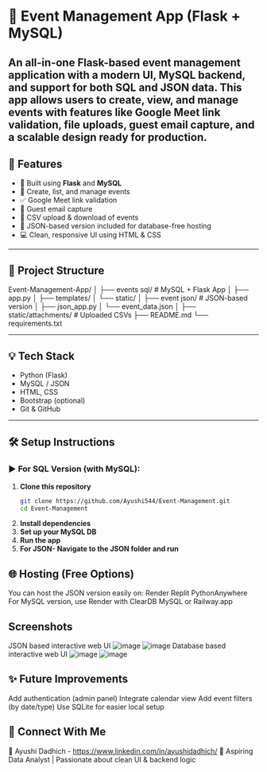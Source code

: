 # 🎉 Event Management App (Flask + MySQL)
An all-in-one Flask-based event management application with a modern UI, MySQL backend, and support for both SQL and JSON data. This app allows users to create, view, and manage events with features like Google Meet link validation, file uploads, guest email capture, and a scalable design ready for production.
---

## 🚀 Features
- 🔧 Built using **Flask** and **MySQL**
- 📅 Create, list, and manage events
- ✅ Google Meet link validation
- 📩 Guest email capture
- 📁 CSV upload & download of events
- 📂 JSON-based version included for database-free hosting
- 💻 Clean, responsive UI using HTML & CSS
  
---
## 📂 Project Structure
Event-Management-App/ │ ├── events sql/ # MySQL + Flask App │ ├── app.py │ ├── templates/ │ └── static/ │ 
├── event json/ # JSON-based version │ ├── json_app.py │ └── event_data.json │ ├── static/attachments/ # Uploaded CSVs ├── README.md └── requirements.txt

---
## 💡 Tech Stack
- Python (Flask)
- MySQL / JSON
- HTML, CSS
- Bootstrap (optional)
- Git & GitHub
---
## 🛠️ Setup Instructions
### ▶️ For SQL Version (with MySQL):
1. **Clone this repository**
   ```bash
   git clone https://github.com/Ayushi544/Event-Management.git
   cd Event-Management
2. **Install dependencies**
3. **Set up your MySQL DB**
4. **Run the app**
5. **For JSON- Navigate to the JSON folder and run**

## 🌐 Hosting (Free Options)
You can host the JSON version easily on:
Render
Replit
PythonAnywhere
For MySQL version, use Render with ClearDB MySQL or Railway.app

## Screenshots
JSON based interactive web UI
![image](https://github.com/user-attachments/assets/25c9e05c-b12e-4ed6-aaca-812b019f533d)
![image](https://github.com/user-attachments/assets/d99b0a0d-0769-4411-9252-ab935c013e30)
Database based interactive web UI
![image](https://github.com/user-attachments/assets/73578e91-0468-4184-b528-3f3b7848573e)
![image](https://github.com/user-attachments/assets/685512cc-9d71-4800-8efb-d9f6c2cf60d6)

## ✨ Future Improvements
Add authentication (admin panel)
Integrate calendar view
Add event filters (by date/type)
Use SQLite for easier local setup

## 🤝 Connect With Me
👤 Ayushi Dadhich - https://www.linkedin.com/in/ayushidadhich/
📌 Aspiring Data Analyst | Passionate about clean UI & backend logic




